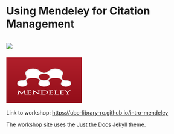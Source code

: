  # Using Mendeley for Citation Management
 
 ## ![]({{site.baseurl}}/content/images/mendeley.png)
 
 <img src="/content/images/mendeley.png" width="200" height="121" alt="Mendeley">

Link to workshop: https://ubc-library-rc.github.io/intro-mendeley

The [workshop site](https://ubc-library-rc.github.io/intro-mendeley) uses the [Just the Docs](https://github.com/pmarsceill/just-the-docs) Jekyll theme.
